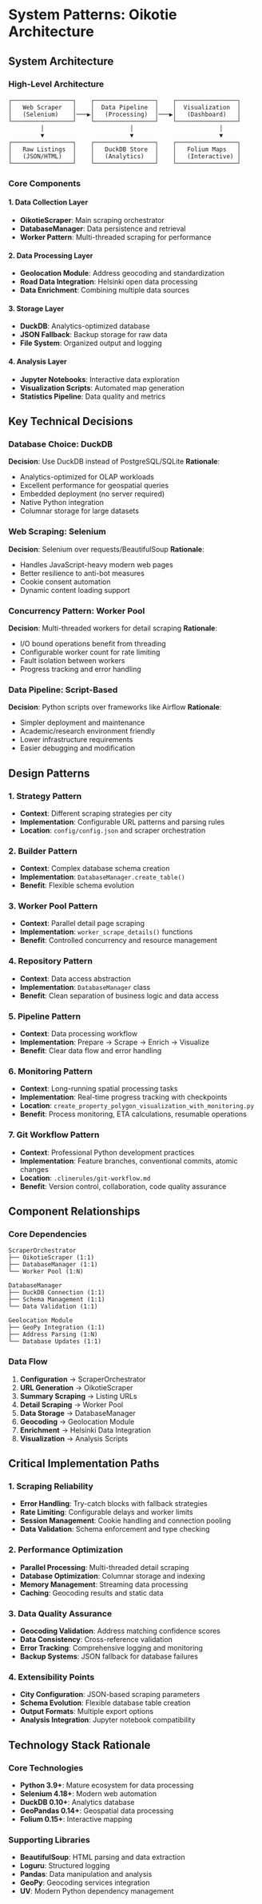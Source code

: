 # System Patterns: Oikotie Architecture

## System Architecture

### High-Level Architecture
```
┌─────────────────┐    ┌─────────────────┐    ┌─────────────────┐
│   Web Scraper   │    │  Data Pipeline  │    │  Visualization  │
│   (Selenium)    │───▶│   (Processing)  │───▶│   (Dashboard)   │
└─────────────────┘    └─────────────────┘    └─────────────────┘
         │                        │                        │
         ▼                        ▼                        ▼
┌─────────────────┐    ┌─────────────────┐    ┌─────────────────┐
│   Raw Listings  │    │   DuckDB Store  │    │   Folium Maps   │
│   (JSON/HTML)   │    │   (Analytics)   │    │   (Interactive) │
└─────────────────┘    └─────────────────┘    └─────────────────┘
```

### Core Components

#### 1. Data Collection Layer
- **OikotieScraper**: Main scraping orchestrator
- **DatabaseManager**: Data persistence and retrieval
- **Worker Pattern**: Multi-threaded scraping for performance

#### 2. Data Processing Layer
- **Geolocation Module**: Address geocoding and standardization
- **Road Data Integration**: Helsinki open data processing
- **Data Enrichment**: Combining multiple data sources

#### 3. Storage Layer
- **DuckDB**: Analytics-optimized database
- **JSON Fallback**: Backup storage for raw data
- **File System**: Organized output and logging

#### 4. Analysis Layer
- **Jupyter Notebooks**: Interactive data exploration
- **Visualization Scripts**: Automated map generation
- **Statistics Pipeline**: Data quality and metrics

## Key Technical Decisions

### Database Choice: DuckDB
**Decision**: Use DuckDB instead of PostgreSQL/SQLite
**Rationale**: 
- Analytics-optimized for OLAP workloads
- Excellent performance for geospatial queries
- Embedded deployment (no server required)
- Native Python integration
- Columnar storage for large datasets

### Web Scraping: Selenium
**Decision**: Selenium over requests/BeautifulSoup
**Rationale**:
- Handles JavaScript-heavy modern web pages
- Better resilience to anti-bot measures
- Cookie consent automation
- Dynamic content loading support

### Concurrency Pattern: Worker Pool
**Decision**: Multi-threaded workers for detail scraping
**Rationale**:
- I/O bound operations benefit from threading
- Configurable worker count for rate limiting
- Fault isolation between workers
- Progress tracking and error handling

### Data Pipeline: Script-Based
**Decision**: Python scripts over frameworks like Airflow
**Rationale**:
- Simpler deployment and maintenance
- Academic/research environment friendly
- Lower infrastructure requirements
- Easier debugging and modification

## Design Patterns

### 1. Strategy Pattern
- **Context**: Different scraping strategies per city
- **Implementation**: Configurable URL patterns and parsing rules
- **Location**: `config/config.json` and scraper orchestration

### 2. Builder Pattern
- **Context**: Complex database schema creation
- **Implementation**: `DatabaseManager.create_table()`
- **Benefit**: Flexible schema evolution

### 3. Worker Pool Pattern
- **Context**: Parallel detail page scraping
- **Implementation**: `worker_scrape_details()` functions
- **Benefit**: Controlled concurrency and resource management

### 4. Repository Pattern
- **Context**: Data access abstraction
- **Implementation**: `DatabaseManager` class
- **Benefit**: Clean separation of business logic and data access

### 5. Pipeline Pattern
- **Context**: Data processing workflow
- **Implementation**: Prepare → Scrape → Enrich → Visualize
- **Benefit**: Clear data flow and error handling

### 6. Monitoring Pattern
- **Context**: Long-running spatial processing tasks
- **Implementation**: Real-time progress tracking with checkpoints
- **Location**: `create_property_polygon_visualization_with_monitoring.py`
- **Benefit**: Process monitoring, ETA calculations, resumable operations

### 7. Git Workflow Pattern
- **Context**: Professional Python development practices
- **Implementation**: Feature branches, conventional commits, atomic changes
- **Location**: `.clinerules/git-workflow.md`
- **Benefit**: Version control, collaboration, code quality assurance

## Component Relationships

### Core Dependencies
```
ScraperOrchestrator
├── OikotieScraper (1:1)
├── DatabaseManager (1:1)
└── Worker Pool (1:N)

DatabaseManager
├── DuckDB Connection (1:1)
├── Schema Management (1:1)
└── Data Validation (1:1)

Geolocation Module
├── GeoPy Integration (1:1)
├── Address Parsing (1:N)
└── Database Updates (1:1)
```

### Data Flow
1. **Configuration** → ScraperOrchestrator
2. **URL Generation** → OikotieScraper
3. **Summary Scraping** → Listing URLs
4. **Detail Scraping** → Worker Pool
5. **Data Storage** → DatabaseManager
6. **Geocoding** → Geolocation Module
7. **Enrichment** → Helsinki Data Integration
8. **Visualization** → Analysis Scripts

## Critical Implementation Paths

### 1. Scraping Reliability
- **Error Handling**: Try-catch blocks with fallback strategies
- **Rate Limiting**: Configurable delays and worker limits
- **Session Management**: Cookie handling and connection pooling
- **Data Validation**: Schema enforcement and type checking

### 2. Performance Optimization
- **Parallel Processing**: Multi-threaded detail scraping
- **Database Optimization**: Columnar storage and indexing
- **Memory Management**: Streaming data processing
- **Caching**: Geocoding results and static data

### 3. Data Quality Assurance
- **Geocoding Validation**: Address matching confidence scores
- **Data Consistency**: Cross-reference validation
- **Error Tracking**: Comprehensive logging and monitoring
- **Backup Systems**: JSON fallback for database failures

### 4. Extensibility Points
- **City Configuration**: JSON-based scraping parameters
- **Schema Evolution**: Flexible database table creation
- **Output Formats**: Multiple export options
- **Analysis Integration**: Jupyter notebook compatibility

## Technology Stack Rationale

### Core Technologies
- **Python 3.9+**: Mature ecosystem for data processing
- **Selenium 4.18+**: Modern web automation
- **DuckDB 0.10+**: Analytics database
- **GeoPandas 0.14+**: Geospatial data processing
- **Folium 0.15+**: Interactive mapping

### Supporting Libraries
- **BeautifulSoup**: HTML parsing and data extraction
- **Loguru**: Structured logging
- **Pandas**: Data manipulation and analysis
- **GeoPy**: Geocoding services integration
- **UV**: Modern Python dependency management

